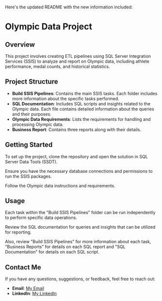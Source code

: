 Here's the updated README with the new information included:

# Olympic Data Project

## Overview
This project involves creating ETL pipelines using SQL Server Integration Services (SSIS) to analyze and report on Olympic data, including athlete performance, medal counts, and historical statistics.

## Project Structure
- **Build SSIS Pipelines**: Contains the main SSIS tasks. Each folder includes more information about the specific tasks performed.
- **SQL Documentation**: Includes SQL scripts and insights related to the Olympic data. Each file contains detailed information about the queries and their purposes.
- **Olympic Data Requirements**: Lists the requirements for handling and processing Olympic data.
- **Business Report**: Contains three reports along with their details.

## Getting Started
To set up the project, clone the repository and open the solution in SQL Server Data Tools (SSDT). 

Ensure you have the necessary database connections and permissions to run the SSIS packages.

Follow the Olympic data instructions and requirements.

## Usage
Each task within the "Build SSIS Pipelines" folder can be run independently to perform specific data operations.

Review the SQL documentation for queries and insights that can be utilized for reporting.

Also, review "Build SSIS Pipelines" for more information about each task, "Business Reports" for details on each SQL report and "SQL Documentation" for details on each SQL script.

## Contact Me
If you have any questions, suggestions, or feedback, feel free to reach out:
- **Email**: [My Email](mailto:salahalgamasy@gmail.com)
- **LinkedIn**: [My LinkedIn](https://www.linkedin.com/in/salah-muhammad-65287b243/)